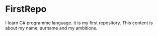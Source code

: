 # FirstRepo
I learn C# programme language. it is my first repository. This content is about my name, surname and my ambitions.

